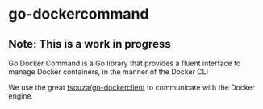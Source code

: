 go-dockercommand
================

## Note: This is a work in progress

Go Docker Command is a Go library that provides a fluent interface to manage Docker
containers, in the manner of the Docker CLI

We use the great [fsouza/go-dockerclient](https://github.com/fsouza/go-dockerclient)
to communicate with the Docker engine.
